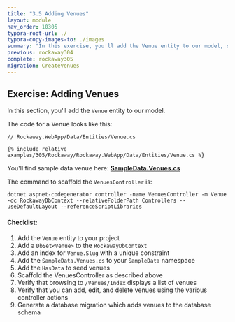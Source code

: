 ```yaml
---
title: "3.5 Adding Venues"
layout: module
nav_order: 10305
typora-root-url: ./
typora-copy-images-to: ./images
summary: "In this exercise, you'll add the Venue entity to our model, scaffold the controllers, create sample data, and set up the database migrations for it."
previous: rockaway304
complete: rockaway305
migration: CreateVenues
---
```


## Exercise: Adding Venues

In this section, you'll add the `Venue` entity to our model.

The code for a Venue looks like this:

```
// Rockaway.WebApp/Data/Entities/Venue.cs

{% include_relative examples/305/Rockaway/Rockaway.WebApp/Data/Entities/Venue.cs %}
```

You'll find sample data venue here: **[SampleData.Venues.cs](examples/305/Rockaway/Rockaway.WebApp/Data/Sample/SampleData.Venues.cs)**

The command to scaffold the `VenuesController` is:

```dotnetcli
dotnet aspnet-codegenerator controller -name VenuesController -m Venue -dc RockawayDbContext --relativeFolderPath Controllers --useDefaultLayout --referenceScriptLibraries
```

#### Checklist:

1. Add the `Venue` entity to your project
2. Add a `DbSet<Venue>` to the `RockawayDbContext`
3. Add an index for `Venue.Slug` with a unique constraint
4. Add the `SampleData.Venues.cs` to your `SampleData` namespace
5. Add the `HasData` to seed venues
6. Scaffold the VenuesController as described above
7. Verify that browsing to `/Venues/Index` displays a list of venues
8. Verify that you can add, edit, and delete venues using the various controller actions
9. Generate a database migration which adds venues to the database schema



